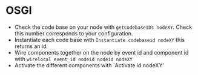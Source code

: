 OSGI
====

 - Check the code base on your node with `getCodebaseIDs nodeXY`. Check this number corresponds to your configuration.
 - Instantiate each code base with `Instantiate codebaseid nodeXY` this returns an id.
 - Wire components together on the node by event id and component id with `wirelocal event_id nodeid nodeid nodeXY`
 - Activate the different components with `Activate id nodeXY'
